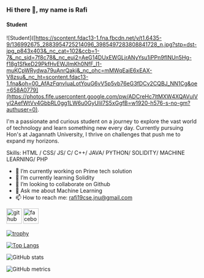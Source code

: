 ### Hi there 👋, my name is Rafi
#### Student
![Student]([https://scontent.fdac13-1.fna.fbcdn.net/v/t1.6435-9/136992675_2883954725214096_3985497283808841728_n.jpg?stp=dst-jpg_p843x403&_nc_cat=102&ccb=1-7&_nc_sid=7f8c78&_nc_eui2=AeG14DUxEWGLjrANyYsu1iPPn9fINUn5Hg-f18g1SfkeD29PkfHvEWJImKh0NfF_I1-muKCpWRydwa79uAnrQakj&_nc_ohc=mMWqEaiE6xEAX-V8zsu&_nc_ht=scontent.fdac13-1.fna&oh=00_AfAzFqnvIuaLotYouG6vV5p5vb76eG3fDCv2CQBJ_NN1Cg&oe=658A0779](https://photos.fife.usercontent.google.com/pw/ADCreHc7ltMXW4XQAVulVyI2AefWtVv4GbbRL0gg1LW6u0GyUlil7S5xGgfB=w1920-h576-s-no-gm?authuser=0).

I'm a passionate and curious student on a journey to explore the vast world of technology and learn something new every day. Currently pursuing Hon's at Jagannath University, I thrive on challenges that push me to expand my horizons.

Skills: HTML / CSS/ JS/  C/ C++/ JAVA/ PYTHON/ SOLIDITY/ MACHINE LEARNING/ PHP

- 🔭 I’m currently working on Prime tech solution 
- 🌱 I’m currently learning Solidity 
- 👯 I’m looking to collaborate on Github 
- 💬 Ask me about Machine Learning 
- 📫 How to reach me: rafi19cse.jnu@gmail.com 


[<img src='https://cdn.jsdelivr.net/npm/simple-icons@3.0.1/icons/github.svg' alt='github' height='40'>](https://github.com/aminulrafi)  [<img src='https://cdn.jsdelivr.net/npm/simple-icons@3.0.1/icons/facebook.svg' alt='facebook' height='40'>](https://www.facebook.com/aspirines)  

[![trophy](https://github-profile-trophy.vercel.app/?username=aminulrafi)](https://github.com/ryo-ma/github-profile-trophy)

[![Top Langs](https://github-readme-stats.vercel.app/api/top-langs/?username=aminulrafi)](https://github.com/anuraghazra/github-readme-stats)

![GitHub stats](https://github-readme-stats.vercel.app/api?username=aminulrafi&show_icons=true)  

![GitHub metrics](https://metrics.lecoq.io/aminulrafi)  
